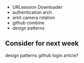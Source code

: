 * URLsession Downloader
* authentication arch
* arkit camera rotation
* github combine
* design patterns

## Consider for next week
design patterns
github login article?
